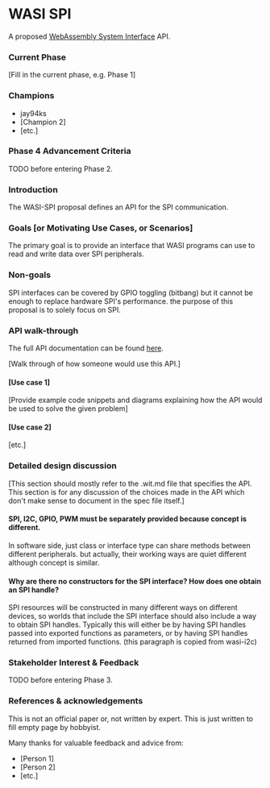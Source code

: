 # WASI SPI

A proposed [WebAssembly System Interface](https://github.com/WebAssembly/WASI) API.

### Current Phase

[Fill in the current phase, e.g. Phase 1]

### Champions

- jay94ks
- [Champion 2]
- [etc.]

### Phase 4 Advancement Criteria

TODO before entering Phase 2.

### Introduction

The WASI-SPI proposal defines an API for the SPI communication.

### Goals [or Motivating Use Cases, or Scenarios]

The primary goal is to provide an interface that WASI programs can use to read and write data over SPI peripherals.

### Non-goals

SPI interfaces can be covered by GPIO toggling (bitbang) but it cannot be enough to replace hardware SPI's performance.
the purpose of this proposal is to solely focus on SPI.

### API walk-through

The full API documentation can be found [here](wasi-proposal-template.md).

[Walk through of how someone would use this API.]

#### [Use case 1]

[Provide example code snippets and diagrams explaining how the API would be used to solve the given problem]

#### [Use case 2]

[etc.]

### Detailed design discussion

[This section should mostly refer to the .wit.md file that specifies the API. This section is for any discussion of the choices made in the API which don't make sense to document in the spec file itself.]

#### SPI, I2C, GPIO, PWM must be separately provided because concept is different.
In software side, just class or interface type can share methods between different peripherals. but actually, their working ways are quiet different although concept is similar.

#### Why are there no constructors for the SPI interface? How does one obtain an SPI handle?
SPI resources will be constructed in many different ways on different devices, so worlds that include the SPI interface should also include a way to obtain SPI handles. Typically this will either be by having SPI handles passed into exported functions as parameters, or by having SPI handles returned from imported functions.
(this paragraph is copied from wasi-i2c)

### Stakeholder Interest & Feedback

TODO before entering Phase 3.

### References & acknowledgements

This is not an official paper or, not written by expert.
This is just written to fill empty page by hobbyist.

Many thanks for valuable feedback and advice from:

- [Person 1]
- [Person 2]
- [etc.]
